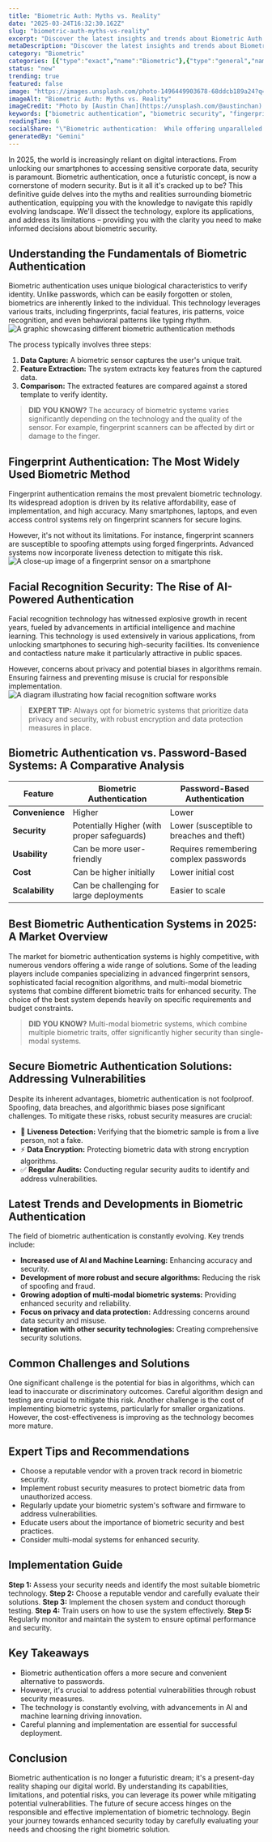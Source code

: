```yaml
---
title: "Biometric Auth: Myths vs. Reality"
date: "2025-03-24T16:32:30.162Z"
slug: "biometric-auth-myths-vs-reality"
excerpt: "Discover the latest insights and trends about Biometric Auth. This comprehensive guide covers everything you need to know about Biometric Auth in 2025."
metaDescription: "Discover the latest insights and trends about Biometric Auth. This comprehensive guide covers everything you need to know about Biometric Auth in 2025."
category: "Biometric"
categories: [{"type":"exact","name":"Biometric"},{"type":"general","name":"Cybersecurity"},{"type":"medium","name":"Access Control"},{"type":"specific","name":"Authentication Systems"},{"type":"niche","name":"Multi-factor Authentication"}]
status: "new"
trending: true
featured: false
image: "https://images.unsplash.com/photo-1496449903678-68ddcb189a24?q=85&w=1200&fit=max&fm=webp&auto=compress"
imageAlt: "Biometric Auth: Myths vs. Reality"
imageCredit: "Photo by [Austin Chan](https://unsplash.com/@austinchan) on Unsplash"
keywords: ["biometric authentication", "biometric security", "fingerprint authentication", "facial recognition security", "biometric login", "best biometric authentication systems", "how does biometric authentication work?", "biometric authentication vs password", "secure biometric authentication solutions", "biometric access control systems"]
readingTime: 6
socialShare: "\"Biometric authentication:  While offering unparalleled convenience, it's crucial to remember that even the most advanced systems are not impenetrable; proactive security measures are key.\""
generatedBy: "Gemini"
---
```




In 2025, the world is increasingly reliant on digital interactions.  From unlocking our smartphones to accessing sensitive corporate data, security is paramount.  Biometric authentication, once a futuristic concept, is now a cornerstone of modern security. But is it all it's cracked up to be? This definitive guide delves into the myths and realities surrounding biometric authentication, equipping you with the knowledge to navigate this rapidly evolving landscape.  We'll dissect the technology, explore its applications, and address its limitations – providing you with the clarity you need to make informed decisions about biometric security.

## Understanding the Fundamentals of Biometric Authentication

Biometric authentication uses unique biological characteristics to verify identity.  Unlike passwords, which can be easily forgotten or stolen, biometrics are inherently linked to the individual.  This technology leverages various traits, including fingerprints, facial features, iris patterns, voice recognition, and even behavioral patterns like typing rhythm.  ![A graphic showcasing different biometric authentication methods](https://images.unsplash.com/photo-1451187580459-43490279c0fa?q=85&w=1200&fit=max&fm=webp&auto=compress)

The process typically involves three steps:

1. **Data Capture:** A biometric sensor captures the user's unique trait.
2. **Feature Extraction:** The system extracts key features from the captured data.
3. **Comparison:** The extracted features are compared against a stored template to verify identity.

> **DID YOU KNOW?**  The accuracy of biometric systems varies significantly depending on the technology and the quality of the sensor.  For example, fingerprint scanners can be affected by dirt or damage to the finger.

## Fingerprint Authentication: The Most Widely Used Biometric Method

Fingerprint authentication remains the most prevalent biometric technology. Its widespread adoption is driven by its relative affordability, ease of implementation, and high accuracy.  Many smartphones, laptops, and even access control systems rely on fingerprint scanners for secure logins.

However, it's not without its limitations.  For instance, fingerprint scanners are susceptible to spoofing attempts using forged fingerprints.  Advanced systems now incorporate liveness detection to mitigate this risk. ![A close-up image of a fingerprint sensor on a smartphone](https://images.unsplash.com/photo-1484417894907-623942c8ee29?q=85&w=1200&fit=max&fm=webp&auto=compress)

## Facial Recognition Security: The Rise of AI-Powered Authentication

Facial recognition technology has witnessed explosive growth in recent years, fueled by advancements in artificial intelligence and machine learning.  This technology is used extensively in various applications, from unlocking smartphones to securing high-security facilities.  Its convenience and contactless nature make it particularly attractive in public spaces.

However, concerns about privacy and potential biases in algorithms remain.  Ensuring fairness and preventing misuse is crucial for responsible implementation. ![A diagram illustrating how facial recognition software works](https://images.unsplash.com/photo-1517976487492-5750f3195933?q=85&w=1200&fit=max&fm=webp&auto=compress)

> **EXPERT TIP:**  Always opt for biometric systems that prioritize data privacy and security, with robust encryption and data protection measures in place.

## Biometric Authentication vs. Password-Based Systems: A Comparative Analysis

| Feature          | Biometric Authentication                     | Password-Based Authentication             |
|-----------------|---------------------------------------------|------------------------------------------|
| **Convenience**   | Higher                                      | Lower                                     |
| **Security**     | Potentially Higher (with proper safeguards) | Lower (susceptible to breaches and theft) |
| **Usability**    | Can be more user-friendly                  | Requires remembering complex passwords     |
| **Cost**         | Can be higher initially                    | Lower initial cost                         |
| **Scalability**  | Can be challenging for large deployments    | Easier to scale                           |

## Best Biometric Authentication Systems in 2025: A Market Overview

The market for biometric authentication systems is highly competitive, with numerous vendors offering a wide range of solutions.  Some of the leading players include companies specializing in advanced fingerprint sensors, sophisticated facial recognition algorithms, and multi-modal biometric systems that combine different biometric traits for enhanced security.  The choice of the best system depends heavily on specific requirements and budget constraints.

> **DID YOU KNOW?**  Multi-modal biometric systems, which combine multiple biometric traits, offer significantly higher security than single-modal systems.

## Secure Biometric Authentication Solutions: Addressing Vulnerabilities

Despite its inherent advantages, biometric authentication is not foolproof.  Spoofing, data breaches, and algorithmic biases pose significant challenges.  To mitigate these risks, robust security measures are crucial:

* 🔑 **Liveness Detection:**  Verifying that the biometric sample is from a live person, not a fake.
* ⚡ **Data Encryption:** Protecting biometric data with strong encryption algorithms.
* ✅ **Regular Audits:** Conducting regular security audits to identify and address vulnerabilities.

## Latest Trends and Developments in Biometric Authentication

The field of biometric authentication is constantly evolving.  Key trends include:

* **Increased use of AI and Machine Learning:** Enhancing accuracy and security.
* **Development of more robust and secure algorithms:** Reducing the risk of spoofing and fraud.
* **Growing adoption of multi-modal biometric systems:** Providing enhanced security and reliability.
* **Focus on privacy and data protection:** Addressing concerns around data security and misuse.
* **Integration with other security technologies:** Creating comprehensive security solutions.

## Common Challenges and Solutions

One significant challenge is the potential for bias in algorithms, which can lead to inaccurate or discriminatory outcomes.  Careful algorithm design and testing are crucial to mitigate this risk.  Another challenge is the cost of implementing biometric systems, particularly for smaller organizations.  However, the cost-effectiveness is improving as the technology becomes more mature.

## Expert Tips and Recommendations

* Choose a reputable vendor with a proven track record in biometric security.
* Implement robust security measures to protect biometric data from unauthorized access.
* Regularly update your biometric system's software and firmware to address vulnerabilities.
* Educate users about the importance of biometric security and best practices.
* Consider multi-modal systems for enhanced security.

## Implementation Guide

**Step 1:** Assess your security needs and identify the most suitable biometric technology.
**Step 2:** Choose a reputable vendor and carefully evaluate their solutions.
**Step 3:** Implement the chosen system and conduct thorough testing.
**Step 4:** Train users on how to use the system effectively.
**Step 5:** Regularly monitor and maintain the system to ensure optimal performance and security.

## Key Takeaways

* Biometric authentication offers a more secure and convenient alternative to passwords.
* However, it's crucial to address potential vulnerabilities through robust security measures.
* The technology is constantly evolving, with advancements in AI and machine learning driving innovation.
* Careful planning and implementation are essential for successful deployment.

## Conclusion

Biometric authentication is no longer a futuristic dream; it's a present-day reality shaping our digital world.  By understanding its capabilities, limitations, and potential risks, you can leverage its power while mitigating potential vulnerabilities.  The future of secure access hinges on the responsible and effective implementation of biometric technology.  Begin your journey towards enhanced security today by carefully evaluating your needs and choosing the right biometric solution.

